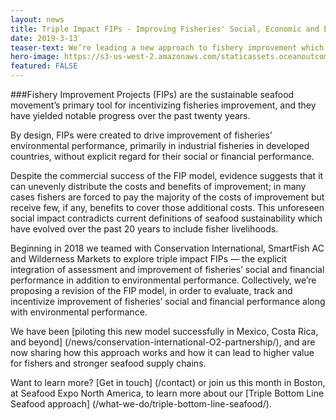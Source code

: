 ```yaml
---
layout: news
title: Triple Impact FIPs - Improving Fisheries' Social, Economic and Environmental Performance
date: 2019-3-13
teaser-text: We’re leading a new approach to fishery improvement which provides better incentives and value for fisheries and helps strengthen and lower the risk for sustainable seafood supply.
hero-image: https://s3-us-west-2.amazonaws.com/staticassets.oceanoutcomes.org/hero+photos/funding-facility-hero.jpg
featured: FALSE
---
```

###Fishery Improvement Projects (FIPs) are the sustainable seafood movement’s primary tool for incentivizing fisheries improvement, and they have yielded notable progress over the past twenty years.

By design, FIPs were created to drive improvement of fisheries’ environmental performance, primarily in industrial fisheries in developed countries, without explicit regard for their social or financial performance.

Despite the commercial success of the FIP model, evidence suggests that it can unevenly distribute the costs and benefits of improvement; in many cases fishers are forced to pay the majority of the costs of improvement but receive few, if any, benefits to cover those additional costs. This unforeseen social impact contradicts current definitions of seafood sustainability which have evolved over the past 20 years to include fisher livelihoods.

Beginning in 2018 we teamed with Conservation International, SmartFish AC and Wilderness Markets to explore triple impact FIPs — the explicit integration of assessment and improvement of fisheries’ social and financial performance in addition to environmental performance. Collectively, we’re proposing a revision of the FIP model, in order to evaluate, track and incentivize improvement of fisheries’ social and financial performance along with environmental performance.

We have been [piloting this new model successfully in Mexico, Costa Rica, and beyond] (/news/conservation-international-O2-partnership/), and are now sharing how this approach works and how it can lead to higher value for fishers and stronger seafood supply chains.

Want to learn more? [Get in touch] (/contact) or join us this month in Boston, at Seafood Expo North America, to learn more about our [Triple Bottom Line Seafood approach] (/what-we-do/triple-bottom-line-seafood/).
